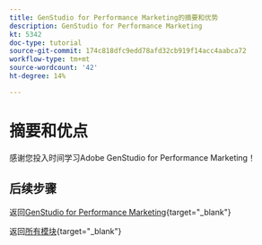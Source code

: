 ```yaml
---
title: GenStudio for Performance Marketing的摘要和优势
description: GenStudio for Performance Marketing
kt: 5342
doc-type: tutorial
source-git-commit: 174c818dfc9edd78afd32cb919f14acc4aabca72
workflow-type: tm+mt
source-wordcount: '42'
ht-degree: 14%

---
```


# 摘要和优点

感谢您投入时间学习Adobe GenStudio for Performance Marketing！


## 后续步骤

返回[GenStudio for Performance Marketing](./genstudio.md){target="_blank"}

返回[所有模块](./../../../overview.md){target="_blank"}
